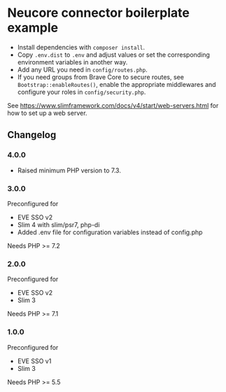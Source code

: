 # Neucore connector boilerplate example 

- Install dependencies with `composer install`.
- Copy `.env.dist` to `.env` and adjust values or set the corresponding environment variables in another way.
- Add any URL you need in `config/routes.php`.
- If you need groups from Brave Core to secure routes, see `Bootstrap::enableRoutes()`,
enable the appropriate middlewares and configure your roles in `config/security.php`.

See https://www.slimframework.com/docs/v4/start/web-servers.html for how to set up a web server.

## Changelog

### 4.0.0

- Raised minimum PHP version to 7.3.

### 3.0.0

Preconfigured for
- EVE SSO v2
- Slim 4 with slim/psr7, php-di
- Added .env file for configuration variables instead of config.php

Needs PHP >= 7.2

### 2.0.0

Preconfigured for
- EVE SSO v2
- Slim 3

Needs PHP >= 7.1

### 1.0.0

Preconfigured for
- EVE SSO v1
- Slim 3

Needs PHP >= 5.5
